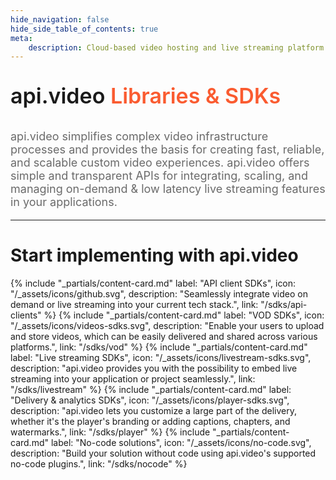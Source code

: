 ```yaml
---
hide_navigation: false
hide_side_table_of_contents: true
meta: 
    description: Cloud-based video hosting and live streaming platform with analytics. Mobile and web SDKs for VOD, live streaming, and player for NodeJS, Javascript, Typescript, Python, Go, PHP, C#, Swift, and Kotlin.
---
```


<p style="font-size: 34px; font-weight: 600; text-align: left;">
  <span style="font-size: 34px; font-weight: 600; text-align: left; ">
    api.video </span>
  <span style="font-size: 34px; font-weight: 600; text-align: left; color: #fa5b30; text-decoration: none;">
    Libraries & SDKs </span>
</p>
</p>

<p style="opacity: 0.8; font-size: 18px; text-align: left;">
  <span style="opacity: 0.8; font-size: 18px; text-align: left;"
    >api.video simplifies complex video infrastructure processes and provides the basis for creating fast, reliable, and scalable custom video experiences. api.video offers simple and transparent APIs for integrating, scaling, and managing on-demand & low latency live streaming features in your applications.</span
  >
  <br />
</p>

<div class="section-header"> 

<hr/>

# Start implementing with api.video

</div>

<div class="content-cards">
{% include "_partials/content-card.md" label: "API client SDKs", icon: "/_assets/icons/github.svg", description: "Seamlessly integrate video on demand or live streaming into your current tech stack.", link: "/sdks/api-clients" %}
{% include "_partials/content-card.md" label: "VOD SDKs", icon: "/_assets/icons/videos-sdks.svg", description: "Enable your users to upload and store videos, which can be easily delivered and shared across various platforms.", link: "/sdks/vod" %}
{% include "_partials/content-card.md" label: "Live streaming SDKs", icon: "/_assets/icons/livestream-sdks.svg", description: "api.video provides you with the possibility to embed live streaming into your application or project seamlessly.", link: "/sdks/livestream" %}
{% include "_partials/content-card.md" label: "Delivery & analytics SDKs", icon: "/_assets/icons/player-sdks.svg", description: "api.video lets you customize a large part of the delivery, whether it's the player's branding or adding captions, chapters, and watermarks.", link: "/sdks/player" %}
{% include "_partials/content-card.md" label: "No-code solutions", icon: "/_assets/icons/no-code.svg", description: "Build your solution without code using api.video's supported no-code plugins.", link: "/sdks/nocode" %}
</div>